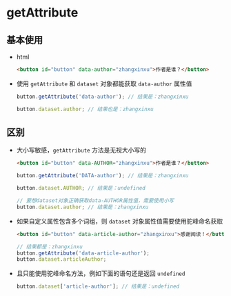 # getAttribute

## 基本使用

+ html

  ```html
  <button id="button" data-author="zhangxinxu">作者是谁？</button>
  ```

+ 使用 `getAttribute` 和 `dataset` 对象都能获取 `data-author` 属性值

  ```js
  button.getAttribute('data-author'); // 结果是：zhangxinxu
  ```

  ```js
  button.dataset.author; // 结果也是：zhangxinxu
  ```

## 区别

+ 大小写敏感，`getAttribute` 方法是无视大小写的

  ```html
  <button id="button" data-AUTHOR="zhangxinxu">作者是谁？</button>
  ```

  ```js
  button.getAttribute('DATA-author'); // 结果是：zhangxinxu
  ```

  ```js
  button.dataset.AUTHOR; // 结果是：undefined

  // 要想dataset对象正确获取data-AUTHOR属性值，需要使用小写
  button.dataset.author; // 结果是：zhangxinxu
  ```

+ 如果自定义属性包含多个词组，则 `dataset` 对象属性值需要使用驼峰命名获取

  ```html
  <button id="button" data-article-author="zhangxinxu">感谢阅读！</button>
  ```

  ```js
  // 结果都是：zhangxinxu
  button.getAttribute('data-article-author');
  button.dataset.articleAuthor;
  ```

+ 且只能使用驼峰命名方法，例如下面的语句还是返回 `undefined`

  ```js
  button.dataset['article-author']; // 结果是：undefined
  ```
